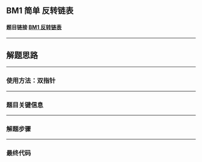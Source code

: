 ## BM1 简单 反转链表

#### 题目链接 [BM1 反转链表](https://www.nowcoder.com/practice/75e878df47f24fdc9dc3e400ec6058ca?tpId=295&tqId=23286&ru=/exam/oj&qru=/ta/format-top101/question-ranking&sourceUrl=%2Fexam%2Foj)

---
## 解题思路
---
### 使用方法：双指针
---
### 题目关键信息

---
### 解题步骤
---

### 最终代码